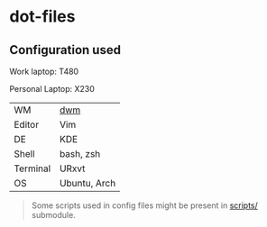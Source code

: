 # dot-files


## Configuration used


Work laptop: T480

Personal Laptop: X230



|        |     |
|--------|-----|
| WM | [dwm](https://github.com/chinmaychhajed/dwm) |
| Editor | Vim |
| DE | KDE |
| Shell | bash, zsh |
| Terminal | URxvt |
| OS | Ubuntu, Arch |


> Some scripts used in config files might be present in [scripts/](https://github.com/chinmaychhajed/scripts) submodule.

